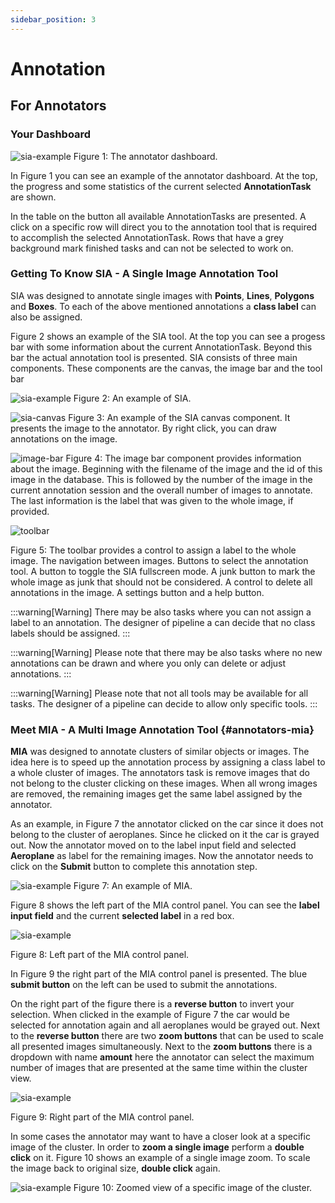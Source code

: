 ```yaml
---
sidebar_position: 3
---
```


# Annotation

## For Annotators

### Your Dashboard

![sia-example](/img/annotator-dashboard.png)
Figure 1: The annotator dashboard.

In Figure 1 you can see an example of the annotator dashboard. At the
top, the progress and some statistics of the current selected
**AnnotationTask** are shown.

In the table on the button all available AnnotationTasks are presented.
A click on a specific row will direct you to the annotation tool that is
required to accomplish the selected AnnotationTask. Rows that have a
grey background mark finished tasks and can not be selected to work on.

### Getting To Know SIA - A Single Image Annotation Tool

SIA was designed to annotate single images with **Points**, **Lines**,
**Polygons** and **Boxes**. To each of the above mentioned annotations a
**class label** can also be assigned.

Figure 2 shows an example of the SIA tool. At the top you can see a
progess bar with some information about the current AnnotationTask.
Beyond this bar the actual annotation tool is presented. SIA consists of
three main components. These components are the canvas, the image bar
and the tool bar

![sia-example](/img/sia-example.png)
Figure 2: An example of SIA.

![sia-canvas](/img/sia-canvas.png)
Figure 3: An example of the SIA canvas component. It
presents the image to the annotator. By right click, you can draw
annotations on the image.

![image-bar](/img/sia-image-bar.png)
Figure 4: The image bar component provides information about
the image. Beginning with the filename of the image and the id of this
image in the database. This is followed by the number of the image in
the current annotation session and the overall number of images to
annotate. The last information is the label that was given to the whole
image, if provided.

![toolbar](/img/sia-toolbar.png)

Figure 5: The toolbar provides a control to assign a label
to the whole image. The navigation between images. Buttons to select the
annotation tool. A button to toggle the SIA fullscreen mode. A junk
button to mark the whole image as junk that should not be considered. A
control to delete all annotations in the image. A settings button and a
help button.

:::warning[Warning]
There may be also tasks where you can not assign a label to an
annotation. The designer of pipeline a can decide that no class labels
should be assigned.
:::

:::warning[Warning]
Please note that there may be also tasks where no new annotations can be
drawn and where you only can delete or adjust annotations.
:::

:::warning[Warning]
Please note that not all tools may be available for all tasks. The
designer of a pipeline can decide to allow only specific tools.
:::

### Meet MIA - A Multi Image Annotation Tool {#annotators-mia}

**MIA** was designed to annotate clusters of similar objects or images.
The idea here is to speed up the annotation process by assigning a class
label to a whole cluster of images. The annotators task is remove images
that do not belong to the cluster clicking on these images. When all
wrong images are removed, the remaining images get the same label
assigned by the annotator.

As an example, in Figure 7 the annotator clicked on the car since it
does not belong to the cluster of aeroplanes. Since he clicked on it the
car is grayed out. Now the annotator moved on to the label input field
and selected **Aeroplane** as label for the remaining images. Now the
annotator needs to click on the **Submit** button to complete this
annotation step.

![sia-example](/img/mia-example.png)
Figure 7: An example of MIA.

Figure 8 shows the left part of the MIA control panel. You can see the
**label input field** and the current **selected label** in a red box.

![sia-example](/img/mia-controls1.png)

Figure 8: Left part of the MIA control panel.

In Figure 9 the right part of the MIA control panel is presented. The
blue **submit button** on the left can be used to submit the
annotations.

On the right part of the figure there is a **reverse button** to invert
your selection. When clicked in the example of Figure 7 the car would be
selected for annotation again and all aeroplanes would be grayed out.
Next to the **reverse button** there are two **zoom buttons** that can
be used to scale all presented images simultaneously. Next to the **zoom
buttons** there is a dropdown with name **amount** here the annotator
can select the maximum number of images that are presented at the same
time within the cluster view.

![sia-example](/img/mia-controls2.png)

Figure 9: Right part of the MIA control panel.

In some cases the annotator may want to have a closer look at a specific
image of the cluster. In order to **zoom a single image** perform a
**double click** on it. Figure 10 shows an example of a single image
zoom. To scale the image back to original size, **double click** again.

![sia-example](/img/mia-example-zoom.png)
Figure 10: Zoomed view of a specific image of the
cluster.
